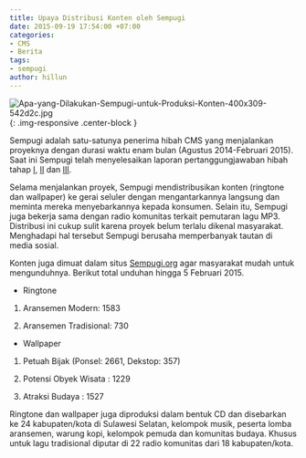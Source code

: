 ```yaml
---
title: Upaya Distribusi Konten oleh Sempugi
date: 2015-09-19 17:54:00 +07:00
categories:
- CMS
- Berita
tags:
- sempugi
author: hillun
---
```


![Apa-yang-Dilakukan-Sempugi-untuk-Produksi-Konten-400x309-542d2c.jpg](/uploads/Apa-yang-Dilakukan-Sempugi-untuk-Produksi-Konten-400x309-542d2c.jpg){: .img-responsive .center-block }

Sempugi adalah satu-satunya penerima hibah CMS yang menjalankan proyeknya dengan durasi waktu enam bulan (Agustus 2014-Februari 2015). Saat ini Sempugi telah menyelesaikan laporan pertanggungjawaban hibah tahap [I](http://wiki.ciptamedia.org/wiki/Sempugi:_Ringtone_dan_Wallpaper/Laporan), [II](http://wiki.ciptamedia.org/wiki/Templat:Ringtone,_Wallpaper,_NSP-Laporan2) dan [III](http://wiki.ciptamedia.org/wiki/Templat:Ringtone,_Wallpaper,_NSP-Laporan3).

Selama menjalankan proyek, Sempugi mendistribusikan konten (ringtone dan wallpaper) ke gerai seluler dengan mengantarkannya langsung dan meminta mereka menyebarkannya kepada konsumen. Selain itu, Sempugi juga bekerja sama dengan radio komunitas terkait pemutaran lagu MP3. Distribusi ini cukup sulit karena proyek belum terlalu dikenal masyarakat. Menghadapi hal tersebut Sempugi berusaha memperbanyak tautan di media sosial.

Konten juga dimuat dalam situs [Sempugi.org](http://www.sempugi.org/) agar masyarakat mudah untuk mengunduhnya. Berikut total unduhan hingga 5 Februari 2015.

* Ringtone

1. Aransemen Modern: 1583

2. Aransemen Tradisional: 730

* Wallpaper

1. Petuah Bijak (Ponsel: 2661, Dekstop: 357)

2. Potensi Obyek Wisata : 1229

3. Atraksi Budaya : 1527


Ringtone dan wallpaper juga diproduksi dalam bentuk CD dan disebarkan ke 24 kabupaten/kota di Sulawesi Selatan, kelompok musik, peserta lomba aransemen, warung kopi, kelompok pemuda dan komunitas budaya. Khusus untuk lagu tradisional diputar di 22 radio komunitas dari 18 kabupaten/kota.